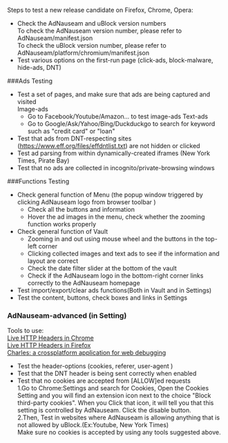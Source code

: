 Steps to test a new release candidate on Firefox, Chrome, Opera:


* Check the AdNauseam and uBlock version numbers   
  To check the AdNauseam version number, please refer to AdNauseam/manifest.json   
  To check the uBlock version number, please refer to AdNauseam/platform/chromium/manifest.json
* Test various options on the first-run page (click-ads, block-malware, hide-ads, DNT)

###Ads Testing
* Test a set of pages, and make sure that ads are being captured and visited   
  Image-ads
  - Go to Facebook/Youtube/Amazon... to test image-ads
  Text-ads
  - Go to Google/Ask/Yahoo/Bing/Duckduckgo to search for keyword such as "credit card" or "loan"
*  Test that ads from DNT-respecting sites (https://www.eff.org/files/effdntlist.txt) are not hidden or clicked
*  Test ad parsing from within dynamically-created iframes (New York Times, Pirate Bay)                       
*  Test that no ads are collected in incognito/private-browsing windows
  

###Functions Testing
* Check general function of Menu 
   (the popup window triggered by clicking AdNauseam logo from browser toolbar )
   - Check all the buttons and information
   - Hover the ad images in the menu, check whether the zooming function works properly
* Check general function of Vault
   - Zooming in and out using mouse wheel and the buttons in the top-left corner 
   - Clicking collected images and text ads to see if the information and layout are correct   
   - Check the date filter slider at the bottom of the vault
   - Check if the AdNauseam logo in the bottom-right corner links correctly to the AdNauseam homepage  
* Test import/export/clear ads functions(Both in Vault and in Settings)
* Test the content, buttons, check boxes and links in Settings

### AdNauseam-advanced (in Setting)
Tools to use:   
[Live HTTP Headers in Chrome](https://chrome.google.com/webstore/detail/live-http-headers/iaiioopjkcekapmldfgbebdclcnpgnlo?hl=en)    
[Live HTTP Headers in Firefox](https://addons.mozilla.org/en-US/firefox/addon/live-http-headers-clone/)   
[Charles: a crossplatform application for web debugging](https://www.charlesproxy.com/latest-release/download.do) 

*  Test the header-options (cookies, referer, user-agent )
*  Test that the DNT header is being sent correctly when enabled
*  Test that no cookies are accepted from [ALLOW]ed requests   
   1.Go to Chrome:Settings and search for Cookies, Open the Cookies Setting and you will find an extension icon next to the choice "Block third-party cookies". When you Click that icon, it will tell you that this setting is controlled by AdNauseam. Click the disable button.   
   2.Then, Test in websites where AdNauseam is allowing anything that is not allowed by uBlock.(Ex:Youtube, New York Times)   
     Make sure no cookies is accepted by using any tools suggested above.




